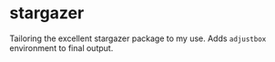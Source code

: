 # stargazer

Tailoring the excellent stargazer package to my use. Adds `adjustbox` environment to final output. 
